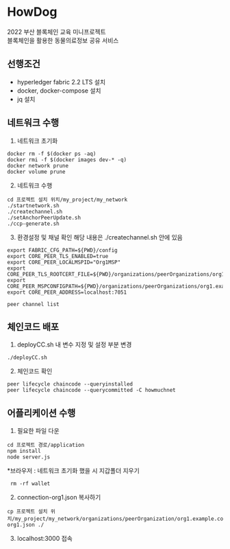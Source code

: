 # HowDog

2022 부산 블록체인 교육 미니프로젝트  
블록체인을 활용한 동물의료정보 공유 서비스


## 선행조건 
- hyperledger fabric 2.2 LTS 설치
- docker, docker-compose 설치
- jq 설치

## 네트워크 수행

1. 네트워크 초기화 
```shell
docker rm -f $(docker ps -aq)
docker rmi -f $(docker images dev-* -q)
docker network prune
docker volume prune
```

2. 네트워크 수행 
```shell
cd 프로젝트 설치 위치/my_project/my_network
./startnetwork.sh
./createchannel.sh
./setAnchorPeerUpdate.sh
./ccp-generate.sh
```

3. 환경설정 및 채널 확인
    해당 내용은 ./createchannel.sh 안에 있음
```shell
export FABRIC_CFG_PATH=${PWD}/config
export CORE_PEER_TLS_ENABLED=true
export CORE_PEER_LOCALMSPID="Org1MSP"
export CORE_PEER_TLS_ROOTCERT_FILE=${PWD}/organizations/peerOrganizations/org1.example.com/peers/peer0.org1.example.com/tls/ca.crt
export CORE_PEER_MSPCONFIGPATH=${PWD}/organizations/peerOrganizations/org1.example.com/users/Admin@org1.example.com/msp
export CORE_PEER_ADDRESS=localhost:7051

peer channel list
```

## 체인코드 배포
1. deployCC.sh 내 변수 지정 및 설정 부분 변경 

```shell
./deployCC.sh 
```
2. 체인코드 확인 
```shell
peer lifecycle chaincode --queryinstalled
peer lifecycle chaincode --querycommitted -C howmuchnet
```

## 어플리케이션 수행
1. 필요한 파일 다운 

```shell
cd 프로젝트 경로/application
npm install
node server.js
```
*브라우저 : 
    네트워크 초기화 했을 시 지갑폴더 지우기 

```shell 
 rm -rf wallet
```

2. connection-org1.json 복사하기 
```shell
cp 프로젝트 설치 위치/my_project/my_network/organizations/peerOrganization/org1.example.com/connection-org1.json ./
```

3. localhost:3000 접속 





